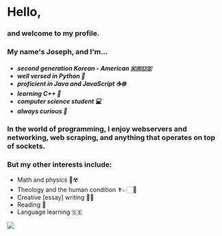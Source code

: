 <h1>Hello,</h1>
<h3>and welcome to my profile.</h3>
<h3>My name's Joseph, and I'm...</h3>
<h5>
  <ul>
    <li>second generation Korean - American 🇰🇷🇺🇸</li>
    <li>well versed in Python 🐍</li>
    <li>proficient in Java and JavaScript ☕🌐</li>
    <li>learning C++ 🎸</li>
    <li>computer science student 💻</li>
    <li>always curious 🤯</li>
  </ul>
</h5>
<h3>In the world of programming, I enjoy webservers and networking, web scraping, and anything that operates on top of sockets.</h3>
<h3>But my other interests include: </h3>
<ul>
  <li>Math and physics 📐☢️</li>
  <li>Theology and the human condition ✝️👉🏻👨</li>
  <li>Creative [essay] writing 📝🔐</li>
  <li>Reading 📕</li>
  <li>Language learning 🇸🇪</li>
</ul>

<!--- <a href="https://www.fiverr.com/fire6945_">Contact me on Fiverr.</a> -->
<img align="left" src="https://github-readme-stats.vercel.app/api/top-langs/?username=fire6945&layout=compact&theme=radical&hide_border=true&card_width=250"/>
